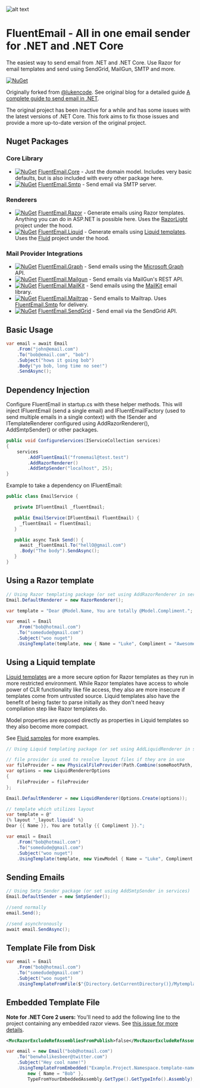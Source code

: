 ![alt text](https://raw.githubusercontent.com/RoLYroLLsEnterprises/RREnt.FluentEmail/main/assets/fluentemail_logo_64x64.png "FluentEmail")

# FluentEmail - All in one email sender for .NET and .NET Core
The easiest way to send email from .NET and .NET Core. Use Razor for email templates and send using SendGrid, MailGun, SMTP and more.

[![NuGet](https://img.shields.io/nuget/v/RREnt.FluentEmail.Core.svg?label=RREnt.FluentEmail.Core)](https://www.nuget.org/packages/RREnt.FluentEmail.Core/)

Originally forked from [@lukencode](https://github.com/lukencode/FluentEmail). See original blog for a detailed guide [A complete guide to send email in .NET](https://lukelowrey.com/dotnet-email-guide-2021/).

The original project has been inactive for a while and has some issues with the latest versions of .NET Core. This fork aims to fix those issues and provide a more up-to-date version of the original project.

## Nuget Packages

### Core Library

* [![NuGet](https://img.shields.io/nuget/v/RREnt.FluentEmail.Core.svg?label=RREnt.FluentEmail.Core)](https://www.nuget.org/packages/RREnt.FluentEmail.Core/) [FluentEmail.Core](src/FluentEmail.Core) - Just the domain model. Includes very basic defaults, but is also included with every other package here.
* [![NuGet](https://img.shields.io/nuget/v/RREnt.FluentEmail.Smtp.svg?label=RREnt.FluentEmail.Smtp)](https://www.nuget.org/packages/RREnt.FluentEmail.Smtp/) [FluentEmail.Smtp](src/Senders/FluentEmail.Smtp) - Send email via SMTP server.

### Renderers

* [![NuGet](https://img.shields.io/nuget/v/RREnt.FluentEmail.Razor.svg?label=RREnt.FluentEmail.Razor)](https://www.nuget.org/packages/RREnt.FluentEmail.Razor/) [FluentEmail.Razor](src/Renderers/FluentEmail.Razor) - Generate emails using Razor templates. Anything you can do in ASP.NET is possible here. Uses the [RazorLight](https://github.com/toddams/RazorLight) project under the hood.
* [![NuGet](https://img.shields.io/nuget/v/RREnt.FluentEmail.Liquid.svg?label=RREnt.FluentEmail.Liquid)](https://www.nuget.org/packages/RREnt.FluentEmail.Liquid/) [FluentEmail.Liquid](src/Renderers/FluentEmail.Liquid) - Generate emails using [Liquid templates](https://shopify.github.io/liquid/). Uses the [Fluid](https://github.com/sebastienros/fluid) project under the hood.

### Mail Provider Integrations

* [![NuGet](https://img.shields.io/nuget/v/RREnt.FluentEmail.MailKit.svg?label=RREnt.FluentEmail.Graph)](https://www.nuget.org/packages/RREnt.FluentEmail.Graph/) [FluentEmail.Graph](src/Senders/FluentEmail.Graph) - Send emails using the [Microsoft Graph](https://learn.microsoft.com/en-us/graph/) API.
* [![NuGet](https://img.shields.io/nuget/v/RREnt.FluentEmail.Mailgun.svg?label=RREnt.FluentEmail.Mailgun)](https://www.nuget.org/packages/RREnt.FluentEmail.Mailgun/) [FluentEmail.Mailgun](src/Senders/FluentEmail.Mailgun) - Send emails via MailGun's REST API.
* [![NuGet](https://img.shields.io/nuget/v/RREnt.FluentEmail.MailKit.svg?label=RREnt.FluentEmail.MailKit)](https://www.nuget.org/packages/RREnt.FluentEmail.MailKit/) [FluentEmail.MailKit](src/Senders/FluentEmail.MailKit) - Send emails using the [MailKit](https://github.com/jstedfast/MailKit) email library.
* [![NuGet](https://img.shields.io/nuget/v/RREnt.FluentEmail.Mailtrap.svg?label=RREnt.FluentEmail.Mailtrap)](https://www.nuget.org/packages/RREnt.FluentEmail.Mailtrap/) [FluentEmail.Mailtrap](src/Senders/FluentEmail.Mailtrap) - Send emails to Mailtrap. Uses [FluentEmail.Smtp](src/Senders/FluentEmail.Smtp) for delivery.
* [![NuGet](https://img.shields.io/nuget/v/RREnt.FluentEmail.SendGrid.svg?label=RREnt.FluentEmail.SendGrid)](https://www.nuget.org/packages/RREnt.FluentEmail.SendGrid/) [FluentEmail.SendGrid](src/Senders/FluentEmail.SendGrid) - Send email via the SendGrid API.

## Basic Usage
```csharp
var email = await Email
    .From("john@email.com")
    .To("bob@email.com", "bob")
    .Subject("hows it going bob")
    .Body("yo bob, long time no see!")
    .SendAsync();
```


## Dependency Injection

Configure FluentEmail in startup.cs with these helper methods. This will inject IFluentEmail (send a single email) and IFluentEmailFactory (used to send multiple emails in a single context) with the 
ISender and ITemplateRenderer configured using AddRazorRenderer(), AddSmtpSender() or other packages.

```csharp
public void ConfigureServices(IServiceCollection services)
{
    services
        .AddFluentEmail("fromemail@test.test")
        .AddRazorRenderer()
        .AddSmtpSender("localhost", 25);
}
```
Example to take a dependency on IFluentEmail:

```c#
public class EmailService {

   private IFluentEmail _fluentEmail;

   public EmailService(IFluentEmail fluentEmail) {
     _fluentEmail = fluentEmail;
   }

   public async Task Send() {
     await _fluentEmail.To("hellO@gmail.com")
     .Body("The body").SendAsync();
   }
}

```



## Using a Razor template

```csharp
// Using Razor templating package (or set using AddRazorRenderer in services)
Email.DefaultRenderer = new RazorRenderer();

var template = "Dear @Model.Name, You are totally @Model.Compliment.";

var email = Email
    .From("bob@hotmail.com")
    .To("somedude@gmail.com")
    .Subject("woo nuget")
    .UsingTemplate(template, new { Name = "Luke", Compliment = "Awesome" });
```

## Using a Liquid template

[Liquid templates](https://shopify.github.io/liquid/) are a more secure option for Razor templates as they run in more restricted environment.
While Razor templates have access to whole power of CLR functionality like file access, they also
are more insecure if templates come from untrusted source. Liquid templates also have the benefit of being faster
to parse initially as they don't need heavy compilation step like Razor templates do.

Model properties are exposed directly as properties in Liquid templates so they also become more compact.

See [Fluid samples](https://github.com/sebastienros/fluid) for more examples.

```csharp
// Using Liquid templating package (or set using AddLiquidRenderer in services)

// file provider is used to resolve layout files if they are in use
var fileProvider = new PhysicalFileProvider(Path.Combine(someRootPath, "EmailTemplates"));
var options = new LiquidRendererOptions
{
    FileProvider = fileProvider
};

Email.DefaultRenderer = new LiquidRenderer(Options.Create(options));

// template which utilizes layout
var template = @"
{% layout '_layout.liquid' %}
Dear {{ Name }}, You are totally {{ Compliment }}.";

var email = Email
    .From("bob@hotmail.com")
    .To("somedude@gmail.com")
    .Subject("woo nuget")
    .UsingTemplate(template, new ViewModel { Name = "Luke", Compliment = "Awesome" });
```

## Sending Emails

```csharp
// Using Smtp Sender package (or set using AddSmtpSender in services)
Email.DefaultSender = new SmtpSender();

//send normally
email.Send();

//send asynchronously
await email.SendAsync();
```

## Template File from Disk

```csharp
var email = Email
    .From("bob@hotmail.com")
    .To("somedude@gmail.com")
    .Subject("woo nuget")
    .UsingTemplateFromFile($"{Directory.GetCurrentDirectory()}/Mytemplate.cshtml", new { Name = "Rad Dude" });
```

## Embedded Template File

**Note for .NET Core 2 users:** You'll need to add the following line to the project containing any embedded razor views. See [this issue for more details](https://github.com/aspnet/Mvc/issues/6021).

```xml
<MvcRazorExcludeRefAssembliesFromPublish>false</MvcRazorExcludeRefAssembliesFromPublish>
```

```csharp
var email = new Email("bob@hotmail.com")
	.To("benwholikesbeer@twitter.com")
	.Subject("Hey cool name!")
	.UsingTemplateFromEmbedded("Example.Project.Namespace.template-name.cshtml", 
		new { Name = "Bob" }, 
		TypeFromYourEmbeddedAssembly.GetType().GetTypeInfo().Assembly);
```
